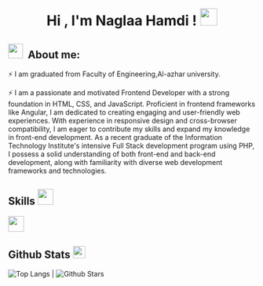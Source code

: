 <h1 align="center"><b>Hi , I'm Naglaa Hamdi ! </b><img src="https://media.giphy.com/media/hvRJCLFzcasrR4ia7z/giphy.gif" width="35"></h1>

## <img src="https://media.giphy.com/media/ObNTw8Uzwy6KQ/giphy.gif" width="30px">&nbsp; About me:
<p>⚡ I am graduated from Faculty of Engineering,Al-azhar university.<p>
<p>⚡ I am a passionate and motivated Frontend Developer with a strong foundation in 
      HTML, CSS, and JavaScript. Proficient in frontend frameworks like Angular, I am 
     dedicated to creating engaging and user-friendly web experiences. With experience in 
     responsive design and cross-browser compatibility, I am eager to contribute my skills 
     and expand my knowledge in front-end development. As a recent graduate of the 
     Information Technology Institute's intensive Full Stack development program using 
     PHP, I possess a solid understanding of both front-end and back-end development, 
     along with familiarity with diverse web development frameworks and technologies.<p>

<h2> Skills <img src = "https://media2.giphy.com/media/QssGEmpkyEOhBCb7e1/giphy.gif?cid=ecf05e47a0n3gi1bfqntqmob8g9aid1oyj2wr3ds3mg700bl&rid=giphy.gif" width = 32px> </h2>
<a href= https://github.com/Aditya664?tab=repositories&q=&type=&language=python&sort= > <img width ='32px' src ='https://raw.githubusercontent.com/rahulbanerjee26/githubAboutMeGenerator/main/icons/python.svg'> </a>

 ## Github Stats <img src="https://media.giphy.com/media/cj87CxfRtrUifF3Ryk/giphy.gif" width="25px">
 ![Top Langs](https://github-readme-stats.vercel.app/api/top-langs/?username=Naglaa99&theme=tokyonight) | ![Github Stars](https://github-readme-stats.vercel.app/api?username=Naglaa99&show_icons=true&locale=en&count_private=true&hide_rank=true&custom_title=My%20GitHub%20Stats&disable_animations=true&theme=tokyonight) 
